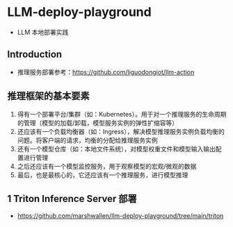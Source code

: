# LLM-deploy-playground
- LLM 本地部署实践

## Introduction
- 推理服务部署参考：https://github.com/liguodongiot/llm-action

## 推理框架的基本要素
1. 得有一个部署平台/集群（如：Kubernetes）。用于对一个推理服务的生命周期的管理（模型的加载/卸载，模型服务实例的弹性扩缩容等）
2. 还应该有一个负载均衡器（如：Ingress），解决模型推理服务实例负载均衡的问题。将客户端的请求，均衡的分配给推理服务实例
3. 还有一个模型仓库（如：本地文件系统），对模型权重文件和模型输入输出配置进行管理
4. 之后还应该有一个模型监控服务，用于观察模型的宏观/微观的数据
5. 最后，也是最核心的，它还应该有一个推理服务，进行模型推理

## 1 Triton Inference Server 部署
- https://github.com/marshwallen/llm-deploy-playground/tree/main/triton